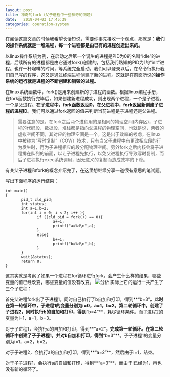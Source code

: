 ```yaml
---
layout: post
title: 神奇的fork（父子进程中一些神奇的问题）
date:   2019-04-03 17:45:39
categories: operation-system
---
```


在阅读这篇文章的时候我希望长话短说，需要你事先接收一个观点，那就是：**我们的操作系统就是一堆进程，每一个进程都是由已有的进程创造出来的。**

以linux操作系统为例，在启动之后第一个诞生的进程是PID为0的名叫“idle”的进程，后续所有的进程都是由它通过fork()创建的，包括我们熟知的PID为1的“init”进程。也许一杯咖啡的时间，等系统完全启动，我们可以登录以后，在命令行执行我们自己写的程序，这又是通过终端进程创建了新的进程。这就是在前面所说的**操作系统的运行就是进程的不断创建和销毁的过程。**

在linux系统函数中，fork()是用来创建新的子进程的函数。根据linux编程手册，在fork函数执行完毕后，如果创建新进程成功，则出现两个进程，一个是子进程，一个是父进程。**在子进程中，fork函数返回0，在父进程中，fork返回新创建子进程的进程ID**。我们可以通过fork返回的值来判断当前进程是子进程还是父进程。

>需要注意的是，在fork之后两个进程用的是相同的物理空间(内存区)，子进程的代码段、数据段、堆栈都是指向父进程的物理空间，也就是说，两者的虚拟空间不同，其对应的物理空间是一个。这是出于效率的考虑，在linux中被称为“写时复制”（COW）技术，只有当父子进程中有更改相应段的行为发生时，再为子进程相应的段分配物理空间。另外fork之后内核会将子进程排在队列的前面，以让子进程先执行，以免父进程执行导致写时复制，而后子进程执行exec系统调用，因无意义的复制而造成效率的下降。

有关父子进程和fork的概念介绍完了，在这里想继续分享一道很有意思的笔试题。

写出下面程序的运行结果：
```
int main()
{
       pid_t cld_pid;
       int status;
       int a=1,b=2;
       for(int i = 0; i < 2; i++ ){
              if ((cld_pid = fork()) == 0){
                     a+=1;
                     printf("a=%d\n",a);
              }
              else{
                     b+=1;
                     printf("b=%d\n",b);
              }
       }
       wait(&status);
       return 0;
}
```
这其实就是考察了如果一个进程在for循环进行fork，会产生什么样的结果，哪些变量的值已经改变，哪些变量的值没有改变。
![分析](https://upload-images.jianshu.io/upload_images/5971286-0f2ac074cd5a70e6.png?imageMogr2/auto-orient/strip%7CimageView2/2/w/1240)
实际上它的运行一共产生了三个子进程：

首先父进程fork出了子进程1，同时自己执行了b自加和打印，得到**“b=3”**。此时在第一轮循环中，子进程1的变量分别为i=0，a=1，b=2。第二轮循环中，创建了子进程2，同时执行b的自加和打印，得到**“b=4”**，耗尽循环条件。而子进程2的变量为i=1，a=1，b=3。

对于子进程1，会执行a的自加和打印，得到**“a=2”**，完成第一轮循环。在第二轮循环中创建了子子进程1，并对b自加和打印，得到**“b=3”**。子子进程1的变量分别为i=1，a=2，b=2。

对于子进程2，会执行a的自加和打印，得到**“a=2”**，然后由于i=1，结束。

对于子子进程1，会执行a的自加和打印，得到**“a=3”**，而由于i已经为1，再也没有新的循环了。